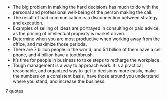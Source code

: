  - The big problem in making the hard decisions has much to do with the personal and professional well-being of the person making the call.
 - The result of bad communication is a disconnection between strategy and execution.
 - Examples of selling of ideas are portrayed in consulting or paid advice, as the pricing of intellectual property is market driven.
 - Determine when you are most productive when working away from the office, and maximize those periods.
 - There are 7 billion people in the world, and 5.1 billion of them have a cell phone, and 4 billion have a toothbrush.
 - It’s time for people in business to take steps to recharge the workplace.
 - Tough management is a way to approach work. It is a practical, reasonable, and organized way to get to decisions more easily, make the numbers on a consistent basis, have those around you understand where you stand, and increase the business.

7 quotes